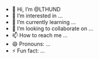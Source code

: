- 👋 Hi, I’m @LTHUND
- 👀 I’m interested in ...
- 🌱 I’m currently learning ...
- 💞️ I’m looking to collaborate on ...
- 📫 How to reach me ...
- 😄 Pronouns: ...
- ⚡ Fun fact: ...

<!---
LTHUND/LTHUND is a ✨ special ✨ repository because its `README.md` (this file) appears on your GitHub profile.
You can click the Preview link to take a look at your changes.
--->
